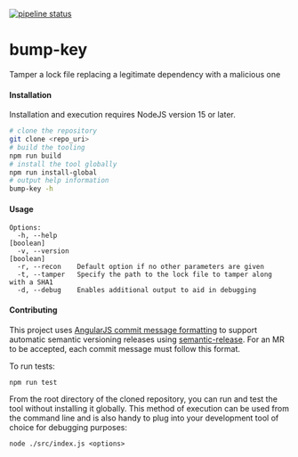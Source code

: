 [![pipeline status](https://gitlab.com/gitlab-red-team/attack-tools/bump-key/badges/master/pipeline.svg)](https://gitlab.com/gitlab-red-team/attack-tools/bump-key/-/commits/master)

# bump-key

Tamper a lock file replacing a legitimate dependency with a malicious one

#### Installation

Installation and execution requires NodeJS version 15 or later.

```bash
# clone the repository
git clone <repo_uri>
# build the tooling
npm run build
# install the tool globally
npm run install-global
# output help information
bump-key -h
```

#### Usage

```
Options:
  -h, --help                                                           [boolean]
  -v, --version                                                        [boolean]
  -r, --recon    Default option if no other parameters are given
  -t, --tamper   Specify the path to the lock file to tamper along with a SHA1
  -d, --debug    Enables additional output to aid in debugging
```

#### Contributing

This project uses [AngularJS commit message formatting](https://github.com/angular/angular/blob/master/CONTRIBUTING.md#-commit-message-format) to support automatic semantic versioning releases using [semantic-release](https://github.com/semantic-release/semantic-release).  For an MR to be accepted, each commit message must follow this format.

To run tests:

```bash
npm run test
```

From the root directory of the cloned repository, you can run and test the tool without installing it globally.  This method of execution can be used from the command line and is also handy to plug into your development tool of choice for debugging purposes:

```
node ./src/index.js <options>
```

